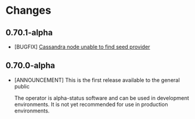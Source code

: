 # Changes

## 0.70.1-alpha
- [BUGFIX] [Cassandra node unable to find seed provider ](https://github.com/sky-uk/cassandra-operator/issues/50)

## 0.70.0-alpha
- [ANNOUNCEMENT] This is the first release available to the general public
  
  The operator is alpha-status software and can be used in development environments.
  It is not yet recommended for use in production environments.      
 